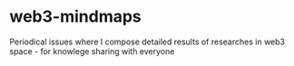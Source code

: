# web3-mindmaps
Periodical issues where I compose detailed results of researches in web3 space - for knowlege sharing with everyone
